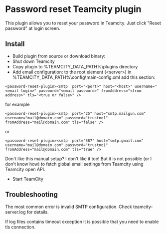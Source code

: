 # Password reset Teamcity plugin

This plugin allows you to reset your password in Teamcity. Just click "Reset password" at login screen.

## Install
- Build plugin from source or download binary:  
- Shut down Teamcity 
- Copy plugin to %TEAMCITY_DATA_PATH%\plugins directory
- Add email configuration: to the root element (&lt;server&gt;) in %TEAMCITY_DATA_PATH%\config\main-config.xml add this section:

```
<password-reset-plugin><smtp  port="<port>" host="<host>" username="<email login>" password="<email password>" fromAddress="<from address>" tls="<true or false>" />
```

for example

```
<password-reset-plugin><smtp  port="25" host="smtp.mailgun.com" username="mail@domain.com" password="trustno1" fromAddress="mail@domain.com" tls="false" />
```

or

```
<password-reset-plugin><smtp  port="587" host="smtp.gmail.com" username="mail@domain.com" password="trustno1" fromAddress="mail@domain.com" tls="true" />
```

Don't like this manual setup? I don't like it too! But it is not possible (or I don't know how) to fetch global
email settings from Teamcity using Teamcity open API. 

- Start TeamCity

## Troubleshooting
The most common error is invalid SMTP configuration. Check teamcity-server.log for details.

If log files contains timeout exception it is possible that you need to enable tls connection.



